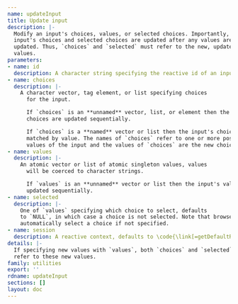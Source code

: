 ```yaml
---
name: updateInput
title: Update input
description: |-
  Modify an input's choices, values, or selected choices. Importantly, an
  input's choices and selected choices are updated after any values are
  updated. Thus, `choices` and `selected` must refer to the new, updated
  values.
parameters:
- name: id
  description: A character string specifying the reactive id of an input.
- name: choices
  description: |-
    A character vector, tag element, or list specifying choices
      for the input.

      If `choices` is an **unnamed** vector, list, or element then the input's
      choices are updated sequentially.

      If `choices` is a **named** vector or list then the input's choices are
      matched by value. The names of `choices` refer to one or more possible
      values of the input and the values of `choices` are the new choice labels.
- name: values
  description: |-
    An atomic vector or list of atomic singleton values, values
      will be coerced to character strings.

      If `values` is an **unnamed** vector or list then the input's values are
      updated sequentially.
- name: selected
  description: |-
    One of `values` specifying which choice to select, defaults
    to `NULL`, in which case a choice is not selected. Note that browsers may
    automatically select a choice if not specified.
- name: session
  description: A reactive context, defaults to \code{\link[=getDefaultReactiveDomain]{getDefaultReactiveDomain()}}.
details: |-
  If specifying new values with `values`, both `choices` and `selected` need to
  refer to these new values.
family: utilities
export: ''
rdname: updateInput
sections: []
layout: doc
---
```

